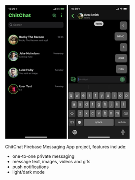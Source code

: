 <img src="https://github.com/rhodesRowan/ChitChatPublic/blob/master/screenshots/IMG_6136.png " alt="" width="200"/>
<img src="https://github.com/rhodesRowan/ChitChatPublic/blob/master/screenshots/IMG_6113.png" alt="" width="200"/>


ChitChat Firebase Messaging App project, features include:
- one-to-one private messaging
- message text, images, videos and gifs
- push notifications 
- light/dark mode
